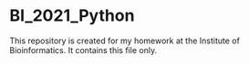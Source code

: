 # BI_2021_Python
This repository is created for my homework at the Institute of Bioinformatics. It contains this file only.
